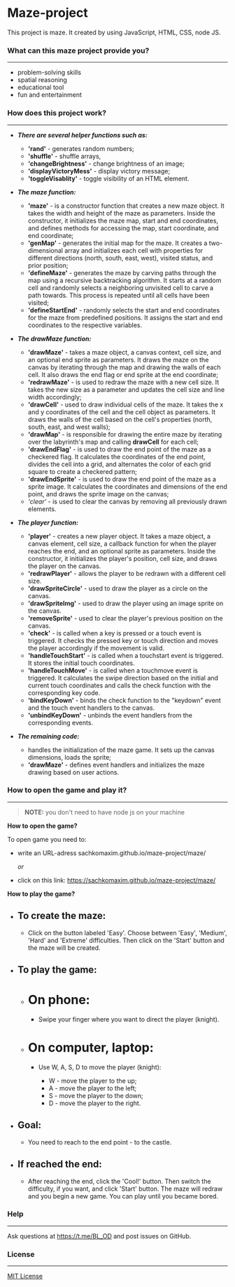 # Maze-project

This project is maze. It created by using JavaScript, HTML, CSS, node JS.

### What can this maze project provide you?
<hr>

* problem-solving skills
* spatial reasoning
* educational tool
* fun and entertainment

### How does this project work?
<hr>

- ***There are several helper functions such as:***
    - **'rand'**  - generates random numbers; 
    - **'shuffle'** - shuffle arrays, 
    - **'changeBrightness'** - change brightness of an image;
    - **'displayVictoryMess'** - display victory message; 
    - **'toggleVisablity'** - toggle visibility of an HTML element.

- ***The maze function:***
    - **'maze'** - is a constructor function that creates a new maze object. It takes the width and height of the maze as parameters. Inside the constructor, it initializes the maze map, start and end coordinates, and defines methods for accessing the map, start coordinate, and end coordinate;
    * **'genMap'** - generates the initial map for the maze. It creates a two-dimensional array and initializes each cell with properties for different directions (north, south, east, west), visited status, and prior position;
    *  **'defineMaze'** - generates the maze by carving paths through the map using a recursive backtracking algorithm. It starts at a random cell and randomly selects a neighboring unvisited cell to carve a path towards. This process is repeated until all cells have been visited;
    *  **'defineStartEnd'** - randomly selects the start and end coordinates for the maze from predefined positions. It assigns the start and end coordinates to the respective variables.

- ***The drawMaze function:***
    - **'drawMaze'** - takes a maze object, a canvas context, cell size, and an optional end sprite as parameters. It draws the maze on the canvas by iterating through the map and drawing the walls of each cell. It also draws the end flag or end sprite at the end coordinate;
    * **'redrawMaze'** - is used to redraw the maze with a new cell size. It takes the new size as a parameter and updates the cell size and line width accordingly;
    * **'drawCell'** - used to draw individual cells of the maze. It takes the x and y coordinates of the cell and the cell object as parameters. It draws the walls of the cell based on the cell's properties (north, south, east, and west walls);
    * **'drawMap'** - is responsible for drawing the entire maze by iterating over the labyrinth's map and calling **drawCell** for each cell;
    * **'drawEndFlag'** - is used to draw the end point of the maze as a checkered flag. It calculates the coordinates of the end point, divides the cell into a grid, and alternates the color of each grid square to create a checkered pattern;
    * **'drawEndSprite'** - is used to draw the end point of the maze as a sprite image. It calculates the coordinates and dimensions of the end point, and draws the sprite image on the canvas;
    * **'clear*'* - is used to clear the canvas by removing all previously drawn elements.

- ***The player function:*** 
    - **'player'** - creates a new player object. It takes a maze object, a canvas element, cell size, a callback function for when the player reaches the end, and an optional sprite as parameters. Inside the constructor, it initializes the player's position, cell size, and draws the player on the canvas.
    * **'redrawPlayer'** - allows the player to be redrawn with a different cell size.
    * **'drawSpriteCircle'** - used to draw the player as a circle on the canvas.
    * **'drawSpriteImg'** - used to draw the player using an image sprite on the canvas.
    * **'removeSprite'** - used to clear the player's previous position on the canvas.
    * **'check'** - is called when a key is pressed or a touch event is triggered. It checks the pressed key or touch direction and moves the player accordingly if the movement is valid.
    * **'handleTouchStart'** - is called when a touchstart event is triggered. It stores the initial touch coordinates.
    * **'handleTouchMove'** - is called when a touchmove event is triggered. It calculates the swipe direction based on the initial and current touch coordinates and calls the check function with the corresponding key code.
    * **'bindKeyDown'** - binds the check function to the "keydown" event and the touch event handlers to the canvas.
    * **'unbindKeyDown'** - unbinds the event handlers from the corresponding events.

- ***The remaining code:*** 
    * handles the initialization of the maze game. It sets up the canvas dimensions, loads the sprite;
    * **'drawMaze'** - defines event handlers and initializes the maze drawing based on user actions.

### How to open the game and play it?
<hr>

> **NOTE:** you don't need to have node js on your machine

**How to open the game?**

To open game you need to:
* write an URL-adress sachkomaxim.github.io/maze-project/maze/
    
    *or*

* click on this link: https://sachkomaxim.github.io/maze-project/maze/

**How to play the game?**

  * ## To create the maze:
    * Click on the button labeled 'Easy'. Choose between 'Easy', 'Medium', 'Hard' and 'Extreme' difficulties. Then click on the 'Start' button and the maze will be created.

  * ## To play the game:

    * # On phone:
        * Swipe your finger where you want to direct the player (knight).

    * # On computer, laptop:

        * Use W, A, S, D to move the player (knight):

            * W - move the player to the up;
            * A - move the player to the left;
            * S - move the player to the down;
            * D - move the player to the right.
    
  * ## Goal:

    * You need to reach to the end point - to the castle.

  * ## If reached the end:

    * After reaching the end, click the 'Cool!' button. Then switch the difficulty, if you want, and click 'Start' button. The maze will redraw and you begin a new game. You can play until you became bored.

### Help
<hr>

Ask questions at https://t.me/BL_OD and post issues on GitHub.

### License
<hr>

[MIT License](LICENSE)